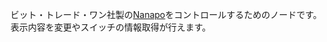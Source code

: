 ビット・トレード・ワン社製の[Nanapo](https://bit-trade-one.co.jp/ad7sgpr/Nanapo)をコントロールするためのノードです。
表示内容を変更やスイッチの情報取得が行えます。